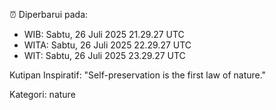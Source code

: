 ⏰ Diperbarui pada:
- WIB: Sabtu, 26 Juli 2025 21.29.27 UTC
- WITA: Sabtu, 26 Juli 2025 22.29.27 UTC
- WIT: Sabtu, 26 Juli 2025 23.29.27 UTC

Kutipan Inspiratif:
"Self-preservation is the first law of nature."


Kategori: nature

